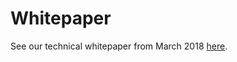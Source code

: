 # Whitepaper


See our technical whitepaper from March 2018 [here](https://drive.google.com/a/akropolis.io/file/d/1djklfqP88LWMbIADj3-R5--_arGzgn_T/view?usp=sharing).